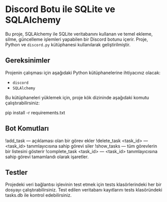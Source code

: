 # Discord Botu ile SQLite ve SQLAlchemy

Bu proje, SQLAlchemy ile SQLite veritabanını kullanan ve temel ekleme, silme, güncelleme işlemleri yapabilen bir Discord botunu içerir. Proje, Python ve `discord.py` kütüphanesi kullanılarak geliştirilmiştir.

## Gereksinimler

Projenin çalışması için aşağıdaki Python kütüphanelerine ihtiyacınız olacak:

- `discord`
- `SQLAlchemy`

Bu kütüphaneleri yüklemek için, proje kök dizininde aşağıdaki komutu çalıştırabilirsiniz:

pip install -r requirements.txt

## Bot Komutları

!add_task <description> — açıklaması <description> olan bir görev ekler
!delete_task <task_id> — <task_id> tanımlayıcısına sahip görevi siler 
!show_tasks — tüm görevlerin bir listesini gösterir
!complete_task <task_id> — <task_id> tanımlayıcısına sahip görevi tamamlandı olarak işaretler.

## Testler
Projedeki veri bağlantısı işlevinin test etmek için tests klasörlerindeki her bir dosyayı çalıştırabilirsiniz.
Test edilen veritabanı kayıtlarını tests klasöründeki tasks.db ile kontrol edebilirsiniz.



